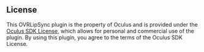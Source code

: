## License

This OVRLipSync plugin is the property of Oculus and is provided under the [Oculus SDK License](https://developer.oculus.com/licenses/audio-3.3/), which allows for personal and commercial use of the plugin. By using this plugin, you agree to the terms of the Oculus SDK License.
